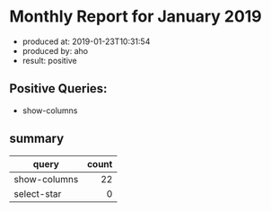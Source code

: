 # Monthly Report for January 2019

- produced at: 2019-01-23T10:31:54
- produced by: aho
- result: positive

## Positive Queries:
- show-columns

## summary

| query        | count |
|--------------|------:|
| show-columns | 22    |
| select-star  | 0     |
